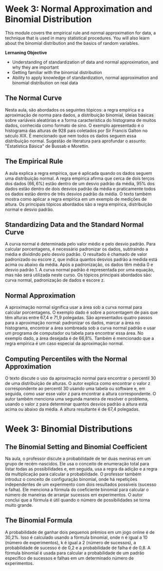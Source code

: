 # Week 3: Normal Approximation and Binomial Distribution

This module covers the empirical rule and normal approximation for data, a technique that is used in many statistical procedures. You will also learn about the binomial distribution and the basics of random variables.

**Lernaning Objective**

- Understanding of standardization of data and normal approximation, and why they are important
- Getting familiar with the binomial distribution
- Ability to apply knowledge of standardization, normal approximation and binomial distribution on real data

## The Normal Curve

Nesta aula, são abordados os seguintes tópicos: a regra empírica e a aproximação de norma para dados, a distribuição binomial, ideias básicas sobre variáveis aleatórias e a forma característica do histograma de muitos dados, conhecida como formato de sino. O exemplo apresentado é o histograma das alturas de 928 pais coletados por Sir Francis Galton no século XIX. É mencionado que nem todos os dados seguem essa distribuição normal. Sugestão de literatura para aprofundar o assunto: "Estatística Básica" de Bussab e Morettin.

## The Empirical Rule

A aula explica a regra empírica, que é aplicada quando os dados seguem uma distribuição normal. A regra empírica afirma que cerca de dois terços dos dados ($66,6\%$) estão dentro de um desvio padrão da média, 95% dos dados estão dentro de dois desvios padrão da média e praticamente todos os dados estão dentro de três desvios padrão da média. O texto também mostra como aplicar a regra empírica em um exemplo de medições de altura. Os principais tópicos abordados são a regra empírica, distribuição normal e desvio padrão.

## Standardizing Data and the Standard Normal Curve

A curva normal é determinada pelo valor médio e pelo desvio padrão. Para calcular porcentagens, é necessário padronizar os dados, subtraindo a média e dividindo pelo desvio padrão. O resultado é chamado de valor padronizado ou escore z, que indica quantos desvios padrão a medida está acima ou abaixo da média. Após a padronização, os dados têm média 0 e desvio padrão 1. A curva normal padrão é representada por uma equação, mas não será utilizada neste curso. Os tópicos principais abordados são: curva normal, padronização de dados e escore z.

## Normal Approximation

A aproximação normal significa usar a área sob a curva normal para calcular porcentagens. O exemplo dado é sobre a porcentagem de pais que têm alturas entre 67,4 e 71,9 polegadas. São apresentados quatro passos para a aproximação normal: padronizar os dados, marcar a área no histograma, encontrar a área sombreada sob a curva normal padrão e usar um programa de computador ou tabela para encontrar essa área. No exemplo dado, a área desejada é de 66,8%. Também é mencionado que a regra empírica é um caso especial da aproximação normal.

## Computing Percentiles with the Normal Approximation

O texto discute o uso da aproximação normal para encontrar o percentil 30 de uma distribuição de alturas. O autor explica como encontrar o valor z correspondente ao percentil 30 usando uma tabela ou software e, em seguida, como usar esse valor z para encontrar a altura correspondente. O autor também menciona uma segunda maneira de resolver o problema, usando o valor z para determinar quantos desvios padrão a altura está acima ou abaixo da média. A altura resultante é de 67,4 polegadas.

# Week 3: Binomial Distributions

## The Binomial Setting and Binomial Coefficient

Na aula, o professor discute a probabilidade de ter duas meninas em um grupo de recém-nascidos. Ele usa o conceito de enumeração total para listar todas as possibilidades e, em seguida, usa a regra da adição e a regra da multiplicação para calcular a probabilidade. O professor também introduz o conceito de configuração binomial, onde há repetições independentes de um experimento com dois resultados possíveis (sucesso e falha). Ele menciona a fórmula do coeficiente binomial para calcular o número de maneiras de arranjar sucessos em experimentos. O autor conclui que a fórmula é útil quando o número de possibilidades se torna muito grande.

## The Binomial Formula

A probabilidade de ganhar dois pequenos prêmios em um jogo online é de 30,2%. Isso é calculado usando a fórmula binomial, onde n é igual a 10 (número de experimentos), k é igual a 2 (número de sucessos), a probabilidade de sucesso é de 0,2 e a probabilidade de falha é de 0,8. A fórmula binomial é usada para calcular a probabilidade de um padrão específico de sucessos e falhas em um determinado número de experimentos.
